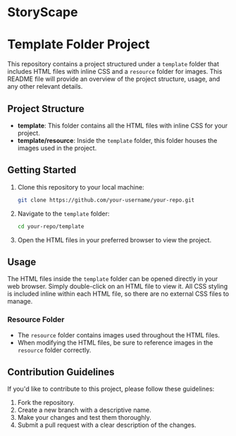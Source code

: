 # StoryScape

# Template Folder Project

This repository contains a project structured under a `template` folder that includes HTML files with inline CSS and a `resource` folder for images. This README file will provide an overview of the project structure, usage, and any other relevant details.

## Project Structure

- **template**: This folder contains all the HTML files with inline CSS for your project.
- **template/resource**: Inside the `template` folder, this folder houses the images used in the project.

## Getting Started

1. Clone this repository to your local machine:

    ```bash
    git clone https://github.com/your-username/your-repo.git
    ```

2. Navigate to the `template` folder:

    ```bash
    cd your-repo/template
    ```

3. Open the HTML files in your preferred browser to view the project.

## Usage

The HTML files inside the `template` folder can be opened directly in your web browser. Simply double-click on an HTML file to view it. All CSS styling is included inline within each HTML file, so there are no external CSS files to manage.

### Resource Folder

- The `resource` folder contains images used throughout the HTML files. 
- When modifying the HTML files, be sure to reference images in the `resource` folder correctly.

## Contribution Guidelines

If you'd like to contribute to this project, please follow these guidelines:

1. Fork the repository.
2. Create a new branch with a descriptive name.
3. Make your changes and test them thoroughly.
4. Submit a pull request with a clear description of the changes.

